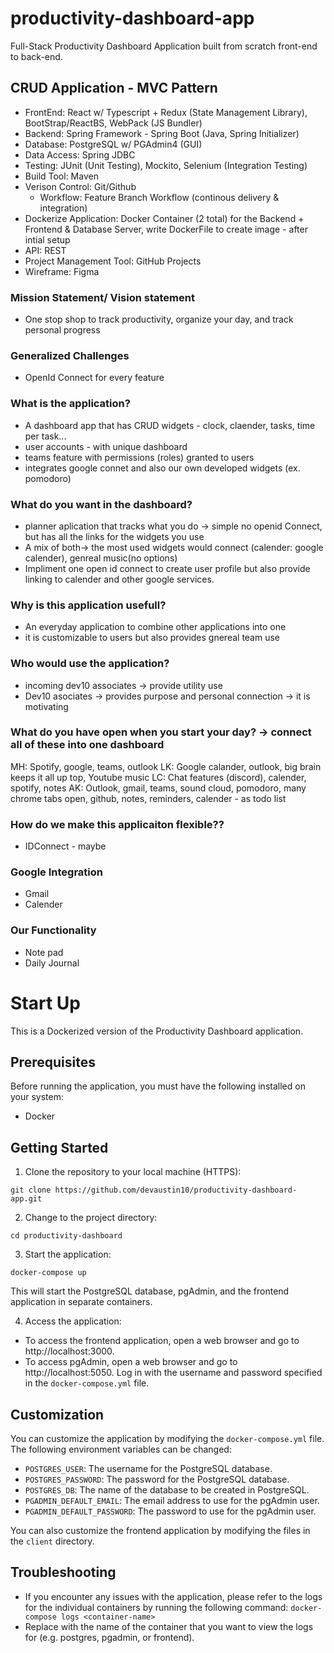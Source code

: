 # productivity-dashboard-app
Full-Stack Productivity Dashboard Application built from scratch front-end to back-end.

## CRUD Application - MVC Pattern
- FrontEnd: React w/ Typescript + Redux (State Management Library), BootStrap/ReactBS, WebPack (JS Bundler)
- Backend: Spring Framework - Spring Boot (Java, Spring Initializer)
- Database: PostgreSQL w/ PGAdmin4 (GUI)
- Data Access: Spring JDBC
- Testing: JUnit (Unit Testing), Mockito, Selenium (Integration Testing)
- Build Tool: Maven
- Verison Control: Git/Github
  - Workflow: Feature Branch Workflow (continous delivery & integration) 
- Dockerize Application: Docker Container (2 total) for the Backend + Frontend & Database Server, write DockerFile to create image - after intial setup
- API: REST
- Project Management Tool: GitHub Projects
- Wireframe: Figma

### Mission Statement/ Vision statement
- One stop shop to track productivity, organize your day, and track personal progress

### Generalized Challenges
- OpenId Connect for every feature

### What is the application?
- A dashboard app that has CRUD widgets - clock, claender, tasks, time per task...
- user accounts - with unique dashboard
- teams feature with permissions (roles) granted to users
- integrates google connet and also our own developed widgets (ex. pomodoro)

### What do you want in the dashboard?
- planner aplication that tracks what you do -> simple no openid Connect, but has all the links for the widgets you use
- A mix of both-> the most used widgets would connect (calender: google calender),  genreal music(no options)
- Impliment one open id connect to create user profile but also provide linking to calender and other google services.

### Why is this application usefull?
- An everyday application to combine other applications into one
- it is customizable to users but also provides gnereal team use 

### Who would use the application?
- incoming dev10 associates -> provide utility use
- Dev10 asociates -> provides purpose and personal connection -> it is motivating 

### What do you have open when you start your day? -> connect all of these into one dashboard
MH:  Spotify,  google, teams, outlook
LK:  Google calander, outlook,  big brain keeps it all up top,  Youtube music
LC:  Chat features (discord), calender, spotify, notes
AK:  Outlook, gmail, teams, sound cloud, pomodoro, many chrome tabs open, github, notes, reminders, calender - as todo list

### How do we make this applicaiton flexible??
- IDConnect - maybe

### Google Integration
- Gmail
- Calender

### Our Functionality
- Note pad
- Daily Journal 


# Start Up

This is a Dockerized version of the Productivity Dashboard application.

## Prerequisites

Before running the application, you must have the following installed on your system:

- Docker

## Getting Started

1. Clone the repository to your local machine (HTTPS):

`git clone https://github.com/devaustin10/productivity-dashboard-app.git`

2. Change to the project directory:

`cd productivity-dashboard`

3. Start the application:

`docker-compose up`

This will start the PostgreSQL database, pgAdmin, and the frontend application in separate containers.

4. Access the application:

- To access the frontend application, open a web browser and go to http://localhost:3000.
- To access pgAdmin, open a web browser and go to http://localhost:5050. Log in with the username and password specified in the `docker-compose.yml` file.

## Customization

You can customize the application by modifying the `docker-compose.yml` file. The following environment variables can be changed:

- `POSTGRES_USER`: The username for the PostgreSQL database.
- `POSTGRES_PASSWORD`: The password for the PostgreSQL database.
- `POSTGRES_DB`: The name of the database to be created in PostgreSQL.
- `PGADMIN_DEFAULT_EMAIL`: The email address to use for the pgAdmin user.
- `PGADMIN_DEFAULT_PASSWORD`: The password to use for the pgAdmin user.

You can also customize the frontend application by modifying the files in the `client` directory.

## Troubleshooting

- If you encounter any issues with the application, please refer to the logs for the individual containers by running the following command: `docker-compose logs <container-name>`
- Replace <container-name> with the name of the container that you want to view the logs for (e.g. postgres, pgadmin, or frontend).
